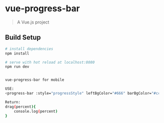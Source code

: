 # vue-progress-bar

> A Vue.js project

## Build Setup

``` bash
# install dependencies
npm install

# serve with hot reload at localhost:8080
npm run dev


vue-progress-bar for mobile

USE:
<progress-bar :style="progressStyle" leftBgColor="#666" barBgColor="#cccccc" ballBgColor="#3d9b98" percent="15%" @bar-drag="drag"></progress-bar>

Return:
drag(percent){
	console.log(percent)
}
